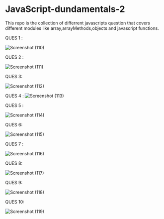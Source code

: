 # JavaScript-dundamentals-2
This repo is the collection of differrent javascripts question that covers different modules like  array,arrayMethods,objects and javascript functions.

QUES 1 : 

![Screenshot (110)](https://github.com/Ziaurrehman90/JavaScript-dundamentals-2/assets/112377951/d793d51c-18fe-4c28-adf9-3718d960c82a)

QUES 2 :

![Screenshot (111)](https://github.com/Ziaurrehman90/JavaScript-dundamentals-2/assets/112377951/f3c7702b-0012-4936-8feb-84eb6d80ab15)

QUES 3:

![Screenshot (112)](https://github.com/Ziaurrehman90/JavaScript-dundamentals-2/assets/112377951/08706272-1a90-4097-9b3a-390fd8f254c5)

QUES 4 :
![Screenshot (113)](https://github.com/Ziaurrehman90/JavaScript-dundamentals-2/assets/112377951/dd85862d-42d2-4349-ba4b-523b78e5353b)

QUES 5 :

![Screenshot (114)](https://github.com/Ziaurrehman90/JavaScript-dundamentals-2/assets/112377951/036b4b2e-f786-4766-8579-7fd81dc15a79)

QUES 6:

![Screenshot (115)](https://github.com/Ziaurrehman90/JavaScript-dundamentals-2/assets/112377951/4af50579-119c-487b-80b5-1ace33648c12)

QUES 7 :

![Screenshot (116)](https://github.com/Ziaurrehman90/JavaScript-dundamentals-2/assets/112377951/f20464a5-2c7b-4780-af27-94d7983cd256)

QUES 8:

![Screenshot (117)](https://github.com/Ziaurrehman90/JavaScript-dundamentals-2/assets/112377951/2de9fdbc-ad70-4bd0-af13-b1d2e6e60d75)

QUES 9:

![Screenshot (118)](https://github.com/Ziaurrehman90/JavaScript-dundamentals-2/assets/112377951/57d6dbfc-c036-499f-b0b1-1df54cc2a80e)

QUES 10:

![Screenshot (119)](https://github.com/Ziaurrehman90/JavaScript-dundamentals-2/assets/112377951/c1f7575d-e951-46e9-a44d-0eee12ea5a0d)
